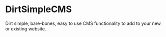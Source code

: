 DirtSimpleCMS
=============

Dirt simple, bare-bones, easy to use CMS functionality to add to your new or existing website.
